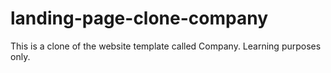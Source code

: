 # landing-page-clone-company
This is a clone of the website template called Company. Learning purposes only.
